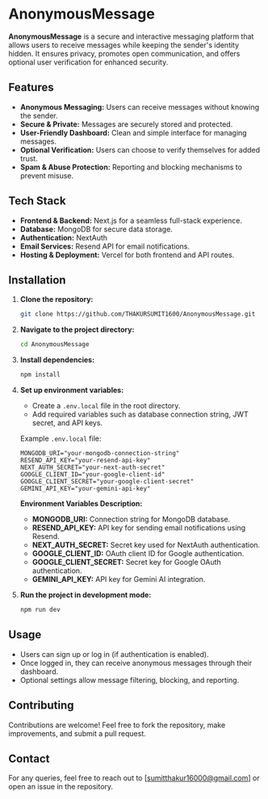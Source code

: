 # AnonymousMessage

**AnonymousMessage** is a secure and interactive messaging platform that allows users to receive messages while keeping the sender's identity hidden. It ensures privacy, promotes open communication, and offers optional user verification for enhanced security.

## Features
- **Anonymous Messaging:** Users can receive messages without knowing the sender.
- **Secure & Private:** Messages are securely stored and protected.
- **User-Friendly Dashboard:** Clean and simple interface for managing messages.
- **Optional Verification:** Users can choose to verify themselves for added trust.
- **Spam & Abuse Protection:** Reporting and blocking mechanisms to prevent misuse.

## Tech Stack
- **Frontend & Backend:** Next.js for a seamless full-stack experience.
- **Database:** MongoDB for secure data storage.
- **Authentication:** NextAuth
- **Email Services:** Resend API for email notifications.
- **Hosting & Deployment:** Vercel for both frontend and API routes.

## Installation
1. **Clone the repository:**  
   ```bash
   git clone https://github.com/THAKURSUMIT1600/AnonymousMessage.git
   ```
2. **Navigate to the project directory:**  
   ```bash
   cd AnonymousMessage
   ```
3. **Install dependencies:**  
   ```bash
   npm install
   ```
4. **Set up environment variables:**  
   - Create a `.env.local` file in the root directory.
   - Add required variables such as database connection string, JWT secret, and API keys.
   
   Example `.env.local` file:
   ```env
   MONGODB_URI="your-mongodb-connection-string"
   RESEND_API_KEY="your-resend-api-key"
   NEXT_AUTH_SECRET="your-next-auth-secret"
   GOOGLE_CLIENT_ID="your-google-client-id"
   GOOGLE_CLIENT_SECRET="your-google-client-secret"
   GEMINI_API_KEY="your-gemini-api-key"
   ```
   **Environment Variables Description:**
   - **MONGODB_URI:** Connection string for MongoDB database.
   - **RESEND_API_KEY:** API key for sending email notifications using Resend.
   - **NEXT_AUTH_SECRET:** Secret key used for NextAuth authentication.
   - **GOOGLE_CLIENT_ID:** OAuth client ID for Google authentication.
   - **GOOGLE_CLIENT_SECRET:** Secret key for Google OAuth authentication.
   - **GEMINI_API_KEY:** API key for Gemini AI integration.

5. **Run the project in development mode:**  
   ```bash
   npm run dev
   ```

## Usage
- Users can sign up or log in (if authentication is enabled).
- Once logged in, they can receive anonymous messages through their dashboard.
- Optional settings allow message filtering, blocking, and reporting.


## Contributing
Contributions are welcome! Feel free to fork the repository, make improvements, and submit a pull request.


## Contact
For any queries, feel free to reach out to [sumitthakur16000@gmail.com] or open an issue in the repository.

